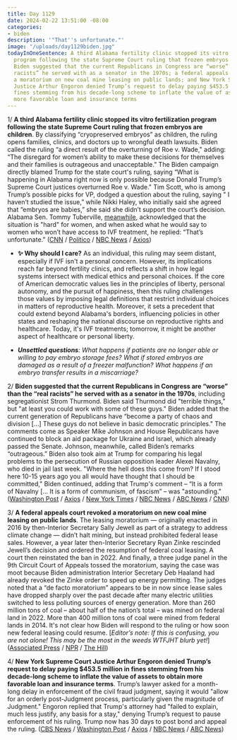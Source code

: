 ```yaml
---
title: Day 1129
date: 2024-02-22 13:51:00 -08:00
categories:
- biden
description: '"That''s unfortunate."'
image: "/uploads/day1129biden.jpg"
todayInOneSentence: A third Alabama fertility clinic stopped its vitro fertilization
  program following the state Supreme Court ruling that frozen embryos are children;
  Biden suggested that the current Republicans in Congress are “worse” than the “real
  racists” he served with as a senator in the 1970s; a federal appeals court revoked
  a moratorium on new coal mine leasing on public lands; and New York Supreme Court
  Justice Arthur Engoron denied Trump’s request to delay paying $453.5 million in
  fines stemming from his decade-long scheme to inflate the value of assets to obtain
  more favorable loan and insurance terms
---
```


1/ **A third Alabama fertility clinic stopped its vitro fertilization program following the state Supreme Court ruling that frozen embryos are children**. By classifying “cryopreserved embryos” as children, the ruling opens families, clinics, and doctors up to wrongful death lawsuits. Biden called the ruling “a direct result of the overturning of Roe v. Wade," adding: “The disregard for women’s ability to make these decisions for themselves and their families is outrageous and unacceptable.” The Biden campaign directly blamed Trump for the state court's ruling, saying “What is happening in Alabama right now is only possible because Donald Trump’s Supreme Court justices overturned Roe v. Wade." Tim Scott, who is among Trump’s possible picks for VP, dodged a question about the ruling, saying " I haven’t studied the issue,” while Nikki Haley, who initially said she agreed that “embryos are babies,” she said she didn’t support the court’s decision. Alabama Sen. Tommy Tuberville, [meanwhile](https://thehill.com/homenews/senate/4483249-tuberville-acknowledges-hard-situation-for-women-after-alabama-ivf-ruling/), acknowledged that the situation is "hard" for women, and when asked what he would say to women who won’t have access to IVF treatment, he replied: “That’s unfortunate.” ([CNN](https://www.cnn.com/2024/02/21/us/alabama-ruling-frozen-embryos-facility-pauses-ivf/) / [Politico](https://www.politico.com/news/2024/02/21/embryos-children-uab-alabama-00142508) / [NBC News](https://www.nbcnews.com/politics/2024-election/biden-campaign-blames-trump-alabama-supreme-courts-ivf-ruling-rcna139984) / [Axios](https://www.axios.com/2024/02/22/alabama-ivf-legal-uncertainy))

* **✨ Why should I care?** As an individual, this ruling may seem distant, especially if IVF isn't a personal concern. However, its implications reach far beyond fertility clinics, and reflects a shift in how legal systems intersect with medical ethics and personal choices. If the core of American democratic values lies in the principles of liberty, personal autonomy, and the pursuit of happiness, then this ruling challenges those values by imposing legal definitions that restrict individual choices in matters of reproductive health. Moreover, it sets a precedent that could extend beyond Alabama's borders, influencing policies in other states and reshaping the national discourse on reproductive rights and healthcare. Today, it's IVF treatments; tomorrow, it might be another aspect of healthcare or personal liberty.

* ***Unsettled questions**: What happens if patients are no longer able or willing to pay embryo storage fees? What if stored embryos are damaged as a result of a freezer malfunction? What happens if an embryo transfer results in a miscarriage?*

2/ **Biden suggested that the current Republicans in Congress are “worse” than the “real racists” he served with as a senator in the 1970s**, including segregationist Strom Thurmond. Biden said Thurmond did "terrible things," but "at least you could work with some of these guys." Biden added that the current generation of Republicans have “become a party of chaos and division \[...\] These guys do not believe in basic democratic principles." The comments come as Speaker Mike Johnson and House Republicans have continued to block an aid package for Ukraine and Israel, which already passed the Senate. Johnson, meanwhile, called Biden’s remarks “outrageous.” Biden also took aim at Trump for comparing his legal problems to the persecution of Russian opposition leader Alexei Navalny, who died in jail last week. "Where the hell does this come from? If I stood here 10-15 years ago you all would have thought that I should be committed," Biden continued, adding that Trump's comment – “It is a form of Navalny \[... It is a form of communism, of fascism” – was "astounding." ([Washington Post](https://www.washingtonpost.com/politics/2024/02/22/biden-strom-thurmond-republicans/) / [Axios](https://www.axios.com/2024/02/22/biden-republicans-worse-strom-thurmond-segregationists) / [New York Times](https://www.nytimes.com/2024/02/22/us/politics/biden-strom-thurmond-republicans.html) / [NBC News](https://www.nbcnews.com/news/world/biden-calls-putin-crazy-sob-kremlin-debased-america-trump-navalny-rcna139929) / [ABC News](https://abcnews.go.com/Politics/biden-calls-putin-crazy-sob-hits-trump-navalny/story?id=107433543) / [CNN](https://www.cnn.com/2024/02/21/politics/biden-putin-crazy-sob/index.html))

3/ **A federal appeals court revoked a moratorium on new coal mine leasing on public lands**. The leasing moratorium — originally enacted in 2016 by then-Interior Secretary Sally Jewell as part of a strategy to address climate change — didn’t halt mining, but instead prohibited federal lease sales. However, a year later then-Interior Secretary Ryan Zinke rescinded Jewell’s decision and ordered the resumption of federal coal leasing. A court then reinstated the ban in 2022. And finally, a three judge panel in the 9th Circuit Court of Appeals tossed the moratorium, saying the case was moot because Biden administration Interior Secretary Deb Haaland had already revoked the Zinke order to speed up energy permitting. The judges noted that a “de facto moratorium” appears to be in now since lease sales have dropped sharply over the past decade after many electric utilities switched to less polluting sources of energy generation. More than 260 million tons of coal – about half of the nation’s total – was mined on federal land in 2022. More than 400 million tons of coal were mined from federal lands in 2014. It's not clear how Biden will respond to the ruling or how soon new federal leasing could resume. \[*Editor’s note: If this is confusing, you are not alone! This may be the most in the weeds WTFJHT blurb yet!*\] ([Associated Press](https://apnews.com/article/coal-moratorium-appeals-court-climate-fc502f8e5e8c5e7c8a680199804de927) / [NPR](https://www.npr.org/2024/02/21/1233039539/federal-appeals-court-revokes-obama-era-ban-on-coal-leasing) / [The Hill](https://thehill.com/policy/energy-environment/4481282-appeals-court-tosses-obama-era-coal-leasing-moratorium/))

4/ **New York Supreme Court Justice Arthur Engoron denied Trump’s request to delay paying $453.5 million in fines stemming from his decade-long scheme to inflate the value of assets to obtain more favorable loan and insurance terms**. Trump’s lawyer asked for a month-long delay in enforcement of the civil fraud judgment, saying it would "allow for an orderly post-Judgment process, particularly given the magnitude of Judgment." Engoron replied that Trump's attorney had "failed to explain, much less justify, any basis for a stay," denying Trump’s request to pause enforcement of his ruling. Trump now has 30 days to post bond and appeal the ruling. ([CBS News](https://www.cbsnews.com/news/trump-fraud-case-new-york-judge-354-million/) / [Washington Post](https://www.washingtonpost.com/national-security/2024/02/21/trump-civil-fraud-judgment-new-york-engoron/) / [Axios](https://www.axios.com/2024/02/22/trump-civil-fraud-judgment-ny-enforcement-fine) / [NBC News](https://www.nbcnews.com/politics/donald-trump/trump-seeks-30-day-delay-enforcement-damages-new-york-civil-fraud-case-rcna139948) / [ABC News](https://abcnews.go.com/Politics/trump-asks-judge-delay-penalties-civil-fraud-case/story?id=107433418))